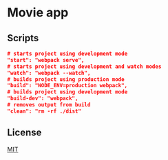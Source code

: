 # Movie app

## Scripts

```json
# starts project using development mode
"start": "webpack serve",
# starts project using development and watch modes
"watch": "webpack --watch",
# builds project using production mode
"build": "NODE_ENV=production webpack",
# builds project using development mode
"build-dev": "webpack",
# removes output from build
"clean": "rm -rf ./dist"
```

## License

[MIT](https://choosealicense.com/licenses/mit/)
